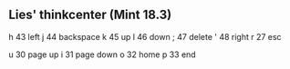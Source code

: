 Lies' thinkcenter (Mint 18.3)
-----------------------------

h 43 left
j 44 backspace
k 45 up
l 46 down
; 47 delete
' 48 right
r 27 esc

u 30 page up
i 31 page down
o 32 home
p 33 end
